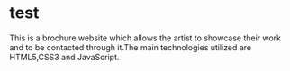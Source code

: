 # test
This is a brochure website which allows the artist to showcase their work and to be contacted through it.The main technologies utilized are HTML5,CSS3 and JavaScript.
